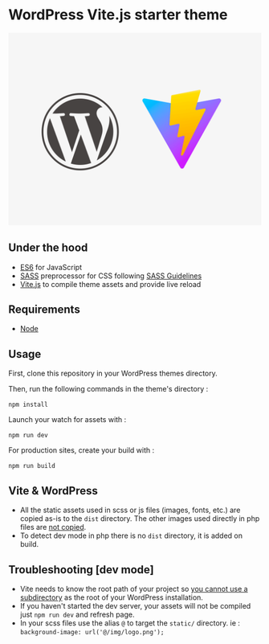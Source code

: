 # WordPress Vite.js starter theme

![](screenshot.png)

## Under the hood

- [ES6](https://github.com/lukehoban/es6features#readme) for JavaScript
- [SASS](http://sass-lang.com/) preprocessor for CSS following [SASS Guidelines](https://sass-guidelin.es/#the-7-1-pattern)
- [Vite.js](https://vitejs.dev/) to compile theme assets and provide live reload

## Requirements

- [Node](https://nodejs.org/)

## Usage

First, clone this repository in your WordPress themes directory.

Then, run the following commands in the theme's directory :

    npm install

Launch your watch for assets with :

    npm run dev

For production sites, create your build with :

    npm run build

## Vite & WordPress

- All the static assets used in scss or js files (images, fonts, etc.) are copied as-is to the `dist` directory. The other images used directly in php files are <u>not copied</u>.
- To detect dev mode in php there is no `dist` directory, it is added on build.

## Troubleshooting [dev mode]

- Vite needs to know the root path of your project so <u>you cannot use a subdirectory</u> as the root of your WordPress installation.
- If you haven't started the dev server, your assets will not be compiled just `npm run dev` and refresh page.
- In your scss files use the alias `@` to target the `static/` directory. ie : `background-image: url('@/img/logo.png');`
